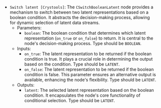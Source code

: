 - `Switch latent [Crystools]`: The `CSwitchBooleanLatent` node provides a mechanism to switch between two latent representations based on a boolean condition. It abstracts the decision-making process, allowing for dynamic selection of latent data streams.
    - Parameters:
        - `boolean`: The boolean condition that determines which latent representation (`on_true` or `on_false`) to return. It is central to the node's decision-making process. Type should be `BOOLEAN`.
    - Inputs:
        - `on_true`: The latent representation to be returned if the boolean condition is true. It plays a crucial role in determining the output based on the condition. Type should be `LATENT`.
        - `on_false`: The latent representation to be returned if the boolean condition is false. This parameter ensures an alternative output is available, enhancing the node's flexibility. Type should be `LATENT`.
    - Outputs:
        - `latent`: The selected latent representation based on the boolean condition. It encapsulates the node's core functionality of conditional selection. Type should be `LATENT`.
